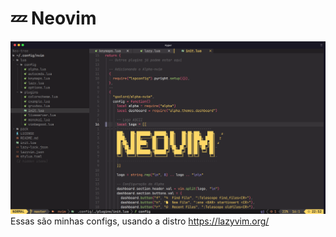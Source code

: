 # 💤 Neovim


![Texto Alternativo](neovim.png)
Essas são minhas configs, usando a distro https://lazyvim.org/
